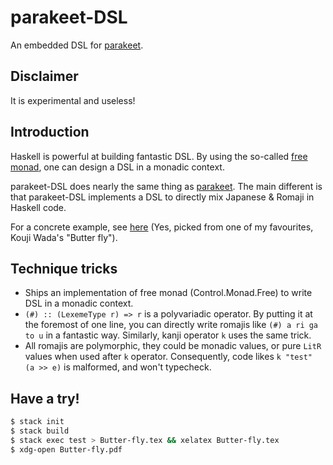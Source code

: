# parakeet-DSL

An embedded DSL for [parakeet](https://github.com/foreverbell/parakeet).

## Disclaimer

It is experimental and useless!

## Introduction

Haskell is powerful at building fantastic DSL. By using the so-called [free monad](http://comonad.com/reader/2008/monads-for-free/), one can design a DSL in a monadic context. 

parakeet-DSL does nearly the same thing as [parakeet](https://github.com/foreverbell/parakeet). The main different is that parakeet-DSL implements a DSL to directly mix Japanese & Romaji in Haskell code.

For a concrete example, see [here](https://raw.githubusercontent.com/foreverbell/parakeet-DSL/master/exe/Main.hs) (Yes, picked from one of my favourites, Kouji Wada's "Butter fly").

## Technique tricks

* Ships an implementation of free monad (Control.Monad.Free) to write DSL in a monadic context.
* `(#) :: (LexemeType r) => r` is a polyvariadic operator. By putting it at the foremost of one line, you can directly write romajis like `(#) a ri ga to u` in a fantastic way. Similarly, kanji operator `k` uses the same trick.
* All romajis are polymorphic, they could be monadic values, or pure `LitR` values when used after `k` operator. Consequently, code likes `k "test" (a >> e)` is malformed, and won't typecheck.

## Have a try!

```bash
$ stack init
$ stack build
$ stack exec test > Butter-fly.tex && xelatex Butter-fly.tex
$ xdg-open Butter-fly.pdf
```
